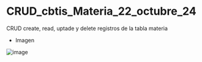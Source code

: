 # CRUD_cbtis_Materia_22_octubre_24
CRUD create, read, uptade y delete registros de la tabla materia
- Imagen

![image](https://github.com/user-attachments/assets/0c3ebd83-aa26-4d30-ba24-718a420e008e)
